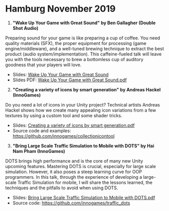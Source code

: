 # Hamburg November 2019

1. **"Wake Up Your Game with Great Sound" by Ben Gallagher (Double Shot Audio)**

Preparing sound for your game is like preparing a cup of coffee. You need quality materials (SFX), the proper equipment for processing (game engine/middleware), and a well-tuned brewing technique to extract the best product (audio system/implementation). This caffeine-fueled talk will leave you with the tools necessary to brew a bottomless cup of auditory goodness that your players will love.

* Slides: [Wake Up Your Game with Great Sound](https://drive.google.com/open?id=11BTX9LGmor3DJPSY_57q15eD8MA_6N4VbQYAhvCu2s4)
* Slides PDF: [Wake Up Your Game with Great Sound.pdf](https://github.com/innogames/unity-meetup/blob/master/meetup-november-2019/Ben_Gallagher_Wake_up_Your_Game_with_Great_Sound.pdf)

2. **"Creating a variety of icons by smart generation" by Andreas Hackel (InnoGames)**

Do you need a lot of icons in your Unity project? Technical artists Andreas Hackel shows how we create many appealing icon variations from a few textures by using a custom tool and some shader tricks.

* Slides: [Creating a variety of icons by smart generation.pdf](https://github.com/innogames/unity-meetup/blob/master/meetup-november-2019/Andreas_Hackel_Unity_Meetup_2019_Creating_variety_of_icons_by_smart_generation.pdf)
* Source code and examples: https://github.com/innogames/collectionicontool

3. **"Bring Large Scale Traffic Simulation to Mobile with DOTS" by Hai Nam Pham (InnoGames)**

DOTS brings high performance and is the core of many new Unity upcoming features. Mastering DOTS is crucial, especially for large scale simulation. However, it also poses a steep learning curve for OOP programmers. In this talk, through the experience of developing a large-scale Traffic Simulation for mobile, I will share the lessons learned, the techniques and the pitfalls to avoid when using DOTS.

* Slides: [Bring Large Scale Traffic Simulation to Mobile with DOTS.pdf](https://github.com/innogames/unity-meetup/blob/master/meetup-november-2019/Nam_Pham_Unity_Meetup_2019_Traffic_Simulation_DOTS.pdf)
* Source code: https://github.com/innogames/traffic_dots
